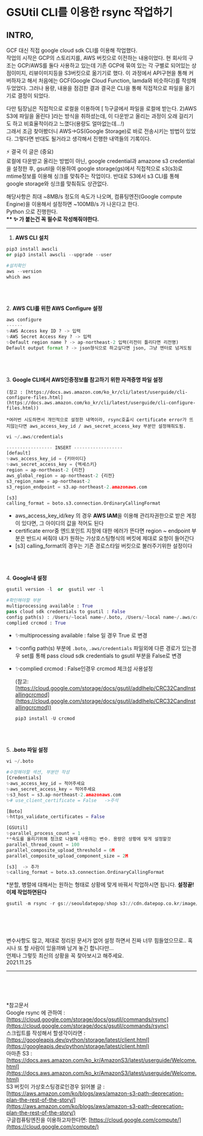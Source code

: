 # GSUtil CLI를 이용한 rsync 작업하기

## INTRO, 



GCF 대신 직접 google cloud sdk CLI를 이용해 작업했다.  
작업의 시작은 GCP의 스토리지를, AWS 버킷으로 이전하는 내용이었다. 현 회사의 구조는 GCP/AWS를 둘다 사용하고 있는데 기존 GCP에 묶여 있는 각 구별로 되어있는 상점이미지, 리뷰이미지등을 S3버킷으로 옮기기로 했다. 이 과정에서 API구현을 통해 커버하자고 해서 처음에는 GCF(Google Cloud Function, lamda와 비슷하다)를 작성해두었었다. 그러나 용량, 내용을 점검한 결과 결국은 CLI을 통해 직접적으로 파일을 옮기기로 결정이 되었다.  
  
다만 팀장님은 직접적으로 로컬을 이용하여 [ 1)구글에서 파일을 로컬에 받는다. 2)AWS S3에 파일을 올린다 ]라는 방식을 취하셨는데, 이 다운받고 올리는 과정이 오래 걸리기도 하고 비효율적이라고 느꼈다(용량도 얼마없는데...!)  
그래서 조금 찾아봤더니 AWS->GS(Google Storage)로 바로 전송시키는 방법이 있었다. 그렇다면 반대도 될거라고 생각해서 진행한 내역들의 기록이다.    


⚡️ 결국 이 글은 (중요)  
로컬에 다운받고 올리는 방법이 아닌, google credential과 amazone s3 credential을 설정한 후, gsutil을 이용하여 google storage(gs)에서 직접적으로 s3(s3)로 mtime정보를 이용해 싱크를 맞춰주는 작업이다. 반대로 S3에서 s3 CLI를 통해 google storage와 싱크를 맞춰줘도 상관없다.

해당사항은 최대 ~8MB/s 정도의 속도가 나오며, 컴퓨팅엔진(Google compute Engine)을 이용해서 설정하면 ~100MB/s 가 나온다고 한다.  
Python 으로 진행한다.  
<strong>** ✨ 가 붙는건 꼭 필수로 작성해줘야한다.</strong>
  
---

1. **AWS CLI 설치**

```python
pip3 install awscli
or pip3 install awscli --upgrade --user

#설치확인
aws --version
which aws
```
<br><br><br>
2. **AWS CLI를 위한 AWS Configure 설정**

```python
aws configure
------
✨AWS Access key ID ? -> 입력
✨AWS Secret Access Key ? -> 입력
✨Default region name ? -> ap-northeast-2 입력(리전이 틀리다면 리전명)
Default output format ? -> json형식으로 하고싶다면 json, 그냥 엔터로 넘겨도됨
```
<br><br><br>
3. **Google CLI에서 AWS인증정보를 참고하기 위한 자격증명 파일 설정** 
    
    (참고 : [https://docs.aws.amazon.com/ko_kr/cli/latest/userguide/cli-configure-files.html](https://docs.aws.amazon.com/ko_kr/cli/latest/userguide/cli-configure-files.html))
    
    *여러번 시도하면서 개인적으로 설정한 내역이라, rsync호출시 certificate error가 뜨지않는다면 aws_access_key_id / aws_secret_access_key 부분만 설정해줘도됨.
    

```python
vi ~/.aws/credentials
```

```python
----------------- INSERT ------------------
[default]
✨aws_access_key_id = {키아이디}
✨aws_secret_access_key = {엑세스키}
region = ap-northeast-2 {리전}
aws_global_region = ap-northeast-2 {리전}
s3_region_name = ap-northeast-2 
s3_region_endpoint = s3.ap-northeast-2.amazonaws.com

[s3]
calling_format = boto.s3.connection.OrdinaryCallingFormat
```

- aws_access_key_id/key 의 경우 **AWS IAM**을 이용해 관리자권한으로 받은 계정이 있다면, 그 아이디의 값을 적어도 된다
- certificate error중 엔드포인트 지정에 대한 에러가 뜬다면 region ~ endpoint 부분은 반드시 써줘야 내가 원하는 가상호스팅형식의 버킷에 제대로 요청이 들어간다
- [s3] calling_format의 경우는 기존 경로스타일 버킷으로 불러주기위한 설정이다
    

<br><br><br>
4. **Google내 설정** 

```python
gsutil version -l  or  gsutil ver -l
```

```python
#확인해야할 부분 
multiprocessing available : True
pass cloud sdk credentials to gsutil : False
config path(s) : /Users/~local name~/.boto, /Users/~local name~/.aws/credentials
complied crcmod : True
```

- ✨multiprocessing available : false 일 경우 True 로 변경
- ✨config path(s) 부분에  `.boto`, `.aws/credentials` 파일외에 다른 경로가 있는경우  set를 통해  pass cloud sdk credentials to gsutil 부분을 False로 변경
- ✨complied crcmod : False인경우 crcmod 체크섬 사용설정
    
    (참고: [https://cloud.google.com/storage/docs/gsutil/addlhelp/CRC32CandInstallingcrcmod](https://cloud.google.com/storage/docs/gsutil/addlhelp/CRC32CandInstallingcrcmod))
    
    ```python
    pip3 install -U crcmod
    ```
    
<br><br><br>
5. **.boto 파일 설정**

```python
vi ~/.boto
```

```python
#수정해야할 섹션, 부분만 작성
[Credentials]
✨aws_access_key_id = 적어주세요 
✨aws_secret_access_key = 적어주세요
✨s3_host = s3.ap-northeast-2.amazonaws.com
✨# use_client_certificate = False   ->주석

[Boto]
✨https_validate_certificates = False

[GSUtil]
✨parallel_process_count = 1
**속도를 올리기위해 청크로 나눌때 사용하는 변수. 용량은 상황에 맞게 설정할것 
parallel_thread_count = 100
parallel_composite_upload_threshold = 6M
parallel_composite_upload_component_size = 2M

[s3]  -> 추가
✨calling_format = boto.s3.connection.OrdinaryCallingFormat
```

*분할, 병렬에 대해서는 원하는 형태로 상황에 맞게 바꿔서 작업하시면 됩니다.
**설정끝! 이제 작업하면된다**


```python
gsutil -m rsync -r gs://seouldatepop/shop s3://cdn.datepop.co.kr/image/shop
```
<br><br><br>

변수사항도 많고, 제대로 정리된 문서가 없어 설정 하면서 진짜 너무 힘들었으므로.. 혹시나 또 할 사람이 있을까봐 남겨 놓긴 합니다만...   
언제나 그렇듯 최신의 상황을 꼭 찾아보시고 해주세요.  
2021.11.25
   
---
<br><br><br>

*참고문서  
Google rsync 에 관하여 : [https://cloud.google.com/storage/docs/gsutil/commands/rsync](https://cloud.google.com/storage/docs/gsutil/commands/rsync)  
스크립트를 작성해서 할생각이라면 : [https://googleapis.dev/python/storage/latest/client.html](https://googleapis.dev/python/storage/latest/client.html)  
아마존 S3 : [https://docs.aws.amazon.com/ko_kr/AmazonS3/latest/userguide/Welcome.html](https://docs.aws.amazon.com/ko_kr/AmazonS3/latest/userguide/Welcome.html)  
S3 버킷이 가상호스팅경로인경우 읽어볼 글 : [https://aws.amazon.com/ko/blogs/aws/amazon-s3-path-deprecation-plan-the-rest-of-the-story/](https://aws.amazon.com/ko/blogs/aws/amazon-s3-path-deprecation-plan-the-rest-of-the-story/)  
구글컴퓨팅엔진을 이용하고자한다면: [https://cloud.google.com/compute/](https://cloud.google.com/compute/)


